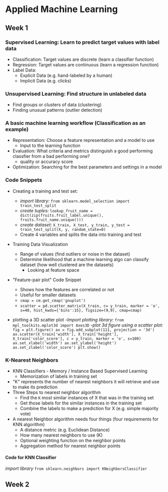 # Applied Machine Learning

## Week 1 

### Supervised Learning: Learn to predict target values with label data

- Classification: Target values are discrete (learn a classifier function)
- Regression: Target values are continuous (learn a regression function)
- Label Data:
	- Explicit Data (e.g. hand-labeled by a human)
	- Implicit Data (e.g. clicks)



### Unsupervised Learning: Find structure in unlabeled data

- Find groups or clusters of data (clustering)
- Finding unusual patterns (outlier detection)
  

### A basic machine learning workflow (Classification as an example)

- Representation: Choose a feature representation and a model to use
	- Input to the learning function
- Evaluation: What criteria and metrics distinguish a good performing classfier from a bad performing one?
	- quality or accuracy score
- Optimization: Searching for the best parameters and settings in a model

### Code Snippets


- Creating a training and test set:
	- _import library:_ `from sklearn.model_selection import train_test_split`
	- _create tuples:_ `lookup_fruit_name = dict(zip(fruits.fruit_label.unique(), fruits.fruit_name.unique()))`
	- _create dataset:_ `X_train, X_test, y_train, y_test = train_test_split(X, y, random_state=0)`
	- Create 4 variables and splits the data into training and test

- Training Data Visualization
	- Range of values (find outliers or noise in the dataset)
	- Determine likelihood that a machine learning algo can classify dataset (how well clustered are the datasets)
		- Looking at feature space

- "Feature-pair plot" Code Snippet 
	- Shows how the features are correlated or not
	- Useful for smaller datasets
	- `cmap = cm.get_cmap('gnuplot')`
	- `scatter = pd.scatter_matrix(X_train, c= y_train, marker = 'o', s=40, hist_kwds={'bins':15}, figsize=(9,9), cmap=cmap)`


- plotting a 3D scatter plot
	-_Import plotting library:_ `from mpl_toolkits.mplot3d import Axes3D`
-_plot 3d figure using a scatter plot:_
	`fig = plt.figure()
	ax = fig.add_subplot(111, projection = '3d')
	ax.scatter(X_train['width'], X_train['height'], X_train['color_score'], c = y_train, marker = 'o', s=100)
	ax.set_xlabel('width')
	ax.set_ylabel('height')
	ax.set_zlabel('color_score')
	plt.show()`


### K-Nearest Neighbors

- KNN Classifiers - Memory / Instance Based Supervised Learning
	- Memorization of labels in training set
- "K" represents the number of nearest neighbors it will retrieve and use to make its prediction
- Three Steps to nearest neighbor algorithm
	- Find the `K` most similar instances of X that was in the training set
	- Get those labels for the similar instances in the training set
	- Combine the labels to make a prediction for X (e.g. simple majority vote)
- A nearest Neighbor algorithm needs four things (four requirements for KNN algorithm)
	- A distance metric (e.g. Euclidean Distance)
	- How many nearest neighbors to use (K)
	- Optional weighting function on the neighbor points
	- Aggregation method for nearest neighbor points
	
#### Code for KNN Classifier

_import library_ `from sklearn.neighbors import KNeighborsClassifier`
		
## Week 2
